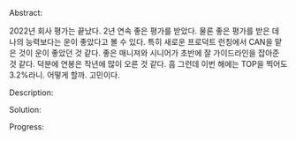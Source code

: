 Abstract:

2022년 회사 평가는 끝났다. 2년 연속 좋은 평가를 받았다. 물론 좋은 평가를 받은 데 나의 능력보다는 운이 좋았다고 볼 수 있다.
특히 새로운 프로덕트 런칭에서 CAN을 맡은 것이 운이 좋았던 것 같다. 좋은 매니져와 시니어가 초반에 잘 가이드라인을 잡아준 것 같다. 
덕분에 연봉은 작년에 많이 오른 것 같다. 
흠 그런데 이번 해에는 TOP을 찍어도 3.2%라니. 어떻게 할까. 고민이다.

Description:


Solution:


Progress:


